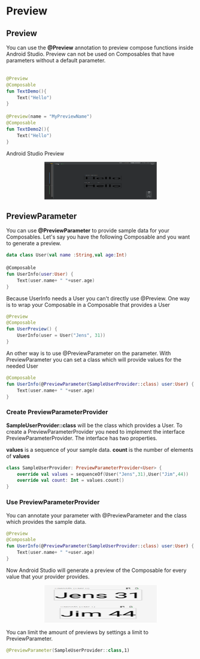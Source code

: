 # Preview
## Preview
You can use the **@Preview** annotation to preview compose functions inside Android Studio.
Preview can not be used on Composables that have parameters without a default parameter.

```kotlin

@Preview
@Composable
fun TextDemo(){
    Text("Hello")
}

@Preview(name = "MyPreviewName")
@Composable
fun TextDemo2(){
    Text("Hello")
}

```
Android Studio Preview
<p align="center">
  <img src ="../../images/general/preview/ComposePreview.png"  height=100 width=300 />
</p>

## PreviewParameter

You can use **@PreviewParameter** to provide sample data for your Composables.
Let's say you have the following Composable and you want to generate a preview.

```kotlin
data class User(val name :String,val age:Int)

@Composable
fun UserInfo(user:User) {
    Text(user.name+ " "+user.age)
}
```

Because UserInfo needs a User you can't directly use @Preview.
One way is to wrap your Composable in a Composable that provides a User

```kotlin
@Preview
@Composable
fun UserPreview() {
    UserInfo(user = User("Jens", 31))
}
```

An other way is to use @PreviewParameter on the parameter. With PreviewParameter you can set a class
which will provide values for the needed User

```kotlin
@Composable
fun UserInfo(@PreviewParameter(SampleUserProvider::class) user:User) {
    Text(user.name+ " "+user.age)
}
```
### Create PreviewParameterProvider

**SampleUserProvider::class** will be the class which provides a User.
To create a PreviewParameterProvider you need to implement the interface PreviewParameterProvider.
The interface has two properties.

**values** is a sequence of your sample data.
**count** is the number of elements of **values**

```kotlin
class SampleUserProvider: PreviewParameterProvider<User> {
    override val values = sequenceOf(User("Jens",31),User("Jim",44))
    override val count: Int = values.count()
}
```

### Use PreviewParameterProvider
You can annotate your parameter with @PreviewParameter and the class which provides the sample data.

```kotlin
@Preview
@Composable
fun UserInfo(@PreviewParameter(SampleUserProvider::class) user:User) {
    Text(user.name+ " "+user.age)
}
```

Now Android Studio will generate a preview of the Composable for every value that your provider provides.

<p align="center">
  <img src ="../../images/general/preview/previewParam1.png"  height=100 width=300 />
</p>

You can limit the amount of previews by settings a limit to PreviewParameter.

```kotlin
@PreviewParameter(SampleUserProvider::class,1)
```
